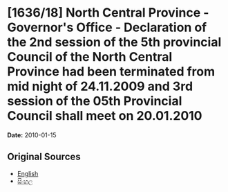 # [1636/18] North Central Province - Governor's Office - Declaration of the 2nd session of the 5th provincial Council of the North Central Province had been terminated from mid night of 24.11.2009 and 3rd session of the 05th Provincial Council shall meet on 20.01.2010

**Date:** 2010-01-15

## Original Sources

- [English](https://documents.gov.lk/view/extra-gazettes/2010/1/1636-18_E.pdf)
- [සිංහල](https://documents.gov.lk/view/extra-gazettes/2010/1/1636-18_S.pdf)
